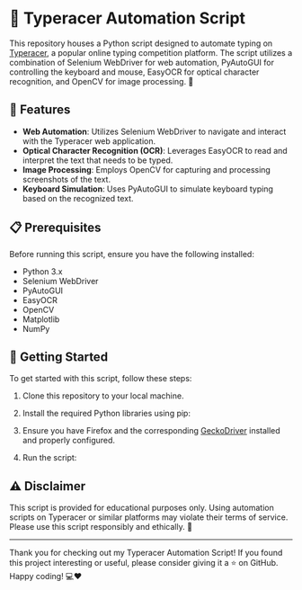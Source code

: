 # 🚀 Typeracer Automation Script

This repository houses a Python script designed to automate typing on [Typeracer](https://play.typeracer.com/), a popular online typing competition platform. The script utilizes a combination of Selenium WebDriver for web automation, PyAutoGUI for controlling the keyboard and mouse, EasyOCR for optical character recognition, and OpenCV for image processing. 🤖

## 🧰 Features

- **Web Automation**: Utilizes Selenium WebDriver to navigate and interact with the Typeracer web application.
- **Optical Character Recognition (OCR)**: Leverages EasyOCR to read and interpret the text that needs to be typed.
- **Image Processing**: Employs OpenCV for capturing and processing screenshots of the text.
- **Keyboard Simulation**: Uses PyAutoGUI to simulate keyboard typing based on the recognized text.

## 📋 Prerequisites

Before running this script, ensure you have the following installed:
- Python 3.x
- Selenium WebDriver
- PyAutoGUI
- EasyOCR
- OpenCV
- Matplotlib
- NumPy

## 🚀 Getting Started

To get started with this script, follow these steps:
1. Clone this repository to your local machine.
2. Install the required Python libraries using pip:

3. Ensure you have Firefox and the corresponding [GeckoDriver](https://github.com/mozilla/geckodriver/releases) installed and properly configured.
4. Run the script:


## ⚠️ Disclaimer

This script is provided for educational purposes only. Using automation scripts on Typeracer or similar platforms may violate their terms of service. Please use this script responsibly and ethically. 🙏

---

Thank you for checking out my Typeracer Automation Script! If you found this project interesting or useful, please consider giving it a ⭐ on GitHub. Happy coding! 💻❤️
